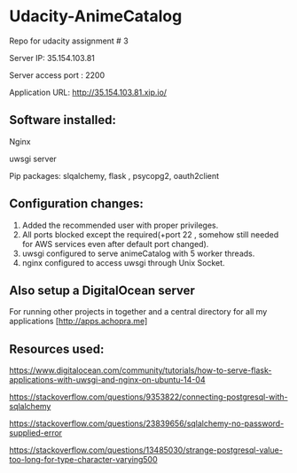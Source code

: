 # Udacity-AnimeCatalog
Repo for udacity assignment # 3 

Server IP: 35.154.103.81

Server access port : 2200

Application URL: http://35.154.103.81.xip.io/

## Software installed: 
Nginx

uwsgi server

Pip packages: slqalchemy, flask , psycopg2, oauth2client

## Configuration changes:
1. Added the recommended user with proper privileges.
2. All ports blocked except the required(+port 22 , somehow still needed for AWS services even after default port changed).
3. uwsgi configured to serve animeCatalog with 5 worker threads.
4. nginx configured to access uwsgi through Unix Socket.

## Also setup a DigitalOcean server
For running other projects in together and a central directory for all my applications
[http://apps.achopra.me]

## Resources used:
https://www.digitalocean.com/community/tutorials/how-to-serve-flask-applications-with-uwsgi-and-nginx-on-ubuntu-14-04

https://stackoverflow.com/questions/9353822/connecting-postgresql-with-sqlalchemy

https://stackoverflow.com/questions/23839656/sqlalchemy-no-password-supplied-error

https://stackoverflow.com/questions/13485030/strange-postgresql-value-too-long-for-type-character-varying500
